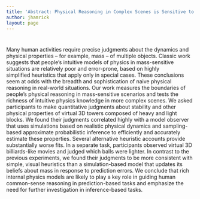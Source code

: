```yaml
---
title: 'Abstract: Physical Reasoning in Complex Scenes is Sensitive to Mass'
author: jhamrick
layout: page
---
```

# 

Many human activities require precise judgments about the dynamics and physical properties – for example, mass – of multiple objects. Classic work suggests that people’s intuitive models of physics in mass-sensitive situations are relatively poor and error-prone, based on highly simplified heuristics that apply only in special cases. These conclusions seem at odds with the breadth and sophistication of naive physical reasoning in real-world situations. Our work measures the boundaries of people’s physical reasoning in mass-sensitive scenarios and tests the richness of intuitive physics knowledge in more complex scenes. We asked participants to make quantitative judgments about stability and other physical properties of virtual 3D towers composed of heavy and light blocks. We found their judgments correlated highly with a model observer that uses simulations based on realistic physical dynamics and sampling-based approximate probabilistic inference to efficiently and accurately estimate these properties. Several alternative heuristic accounts provide substantially worse fits. In a separate task, participants observed virtual 3D billiards-like movies and judged which balls were lighter. In contrast to the previous experiments, we found their judgments to be more consistent with simple, visual heuristics than a simulation-based model that updates its beliefs about mass in response to prediction errors. We conclude that rich internal physics models are likely to play a key role in guiding human common-sense reasoning in prediction-based tasks and emphasize the need for further investigation in inference-based tasks.